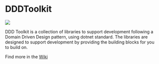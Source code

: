# DDDToolkit
[<img src="https://ninthlight.visualstudio.com/_apis/public/build/definitions/2a0b2dd5-5fb3-41e4-a3bb-09ae80277b94/6/badge"/>](https://ninthlight.visualstudio.com/2a0b2dd5-5fb3-41e4-a3bb-09ae80277b94/_build/index?definitionId=6)

DDD Toolkit is a collection of libraries to support development following a Domain Driven Design pattern, using dotnet standard. The libraries are designed to support development by providing the building blocks for you to build on.

Find more in the [Wiki](https://github.com/codepb/DDDToolkit/wiki)
